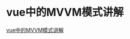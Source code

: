 # vue中的MVVM模式讲解

[vue中的MVVM模式讲解](https://blog.csdn.net/Fjl246/article/details/136928766/ "vue中的MVVM模式讲解")
